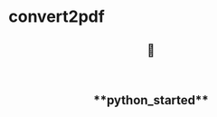 # convert2pdf
<!-- README FILE CODE -->

<!-- IT CAN CONVERT ANY FILE TO PDF -->
<h2 align=center>👋</h2>
 <br>
<h2 align=center>**python_started**</h2>
